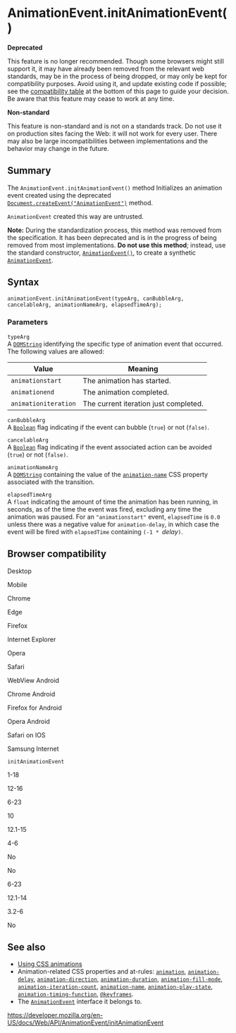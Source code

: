 # AnimationEvent.initAnimationEvent()

**Deprecated**

This feature is no longer recommended. Though some browsers might still support it, it may have already been removed from the relevant web standards, may be in the process of being dropped, or may only be kept for compatibility purposes. Avoid using it, and update existing code if possible; see the [compatibility table](#browser_compatibility) at the bottom of this page to guide your decision. Be aware that this feature may cease to work at any time.

**Non-standard**

This feature is non-standard and is not on a standards track. Do not use it on production sites facing the Web: it will not work for every user. There may also be large incompatibilities between implementations and the behavior may change in the future.

## Summary

The `AnimationEvent.initAnimationEvent()` method Initializes an animation event created using the deprecated [`Document.createEvent("AnimationEvent")`](../document/createevent) method.

`AnimationEvent` created this way are untrusted.

**Note:** During the standardization process, this method was removed from the specification. It has been deprecated and is in the progress of being removed from most implementations. **Do not use this method**; instead, use the standard constructor, [`AnimationEvent()`](animationevent), to create a synthetic [`AnimationEvent`](../animationevent).

## Syntax

    animationEvent.initAnimationEvent(typeArg, canBubbleArg, cancelableArg, animationNameArg, elapsedTimeArg);

### Parameters

`typeArg`  
A [`DOMString`](../domstring) identifying the specific type of animation event that occurred. The following values are allowed:

<table><thead><tr class="header"><th>Value</th><th>Meaning</th></tr></thead><tbody><tr class="odd"><td><code>animationstart</code></td><td>The animation has started.</td></tr><tr class="even"><td><code>animationend</code></td><td>The animation completed.</td></tr><tr class="odd"><td><code>animationiteration</code></td><td>The current iteration just completed.</td></tr></tbody></table>

`canBubbleArg`  
A [`Boolean`](https://developer.mozilla.org/en-US/docs/Web/JavaScript/Reference/Global_Objects/Boolean) flag indicating if the event can bubble (`true`) or not (`false)`.

`cancelableArg`  
A [`Boolean`](https://developer.mozilla.org/en-US/docs/Web/JavaScript/Reference/Global_Objects/Boolean) flag indicating if the event associated action can be avoided (`true`) or not (`false)`.

`animationNameArg`  
A [`DOMString`](../domstring) containing the value of the [`animation-name`](https://developer.mozilla.org/en-US/docs/Web/CSS/animation-name) CSS property associated with the transition.

`elapsedTimeArg`  
A `float` indicating the amount of time the animation has been running, in seconds, as of the time the event was fired, excluding any time the animation was paused. For an `"animationstart"` event, `elapsedTime` is `0.0` unless there was a negative value for `animation-delay`, in which case the event will be fired with `elapsedTime` containing `(-1 * `_delay_`)`.

## Browser compatibility

Desktop

Mobile

Chrome

Edge

Firefox

Internet Explorer

Opera

Safari

WebView Android

Chrome Android

Firefox for Android

Opera Android

Safari on IOS

Samsung Internet

`initAnimationEvent`

1-18

12-16

6-23

10

12.1-15

4-6

No

No

6-23

12.1-14

3.2-6

No

## See also

- [Using CSS animations](https://developer.mozilla.org/en-US/docs/Web/CSS/CSS_Animations/Using_CSS_animations)
- Animation-related CSS properties and at-rules: [`animation`](https://developer.mozilla.org/en-US/docs/Web/CSS/animation), [`animation-delay`](https://developer.mozilla.org/en-US/docs/Web/CSS/animation-delay), [`animation-direction`](https://developer.mozilla.org/en-US/docs/Web/CSS/animation-direction), [`animation-duration`](https://developer.mozilla.org/en-US/docs/Web/CSS/animation-duration), [`animation-fill-mode`](https://developer.mozilla.org/en-US/docs/Web/CSS/animation-fill-mode), [`animation-iteration-count`](https://developer.mozilla.org/en-US/docs/Web/CSS/animation-iteration-count), [`animation-name`](https://developer.mozilla.org/en-US/docs/Web/CSS/animation-name), [`animation-play-state`](https://developer.mozilla.org/en-US/docs/Web/CSS/animation-play-state), [`animation-timing-function`](https://developer.mozilla.org/en-US/docs/Web/CSS/animation-timing-function), [`@keyframes`](https://developer.mozilla.org/en-US/docs/Web/CSS/@keyframes).
- The [`AnimationEvent`](../animationevent) interface it belongs to.

<a href="https://developer.mozilla.org/en-US/docs/Web/API/AnimationEvent/initAnimationEvent" class="_attribution-link">https://developer.mozilla.org/en-US/docs/Web/API/AnimationEvent/initAnimationEvent</a>
